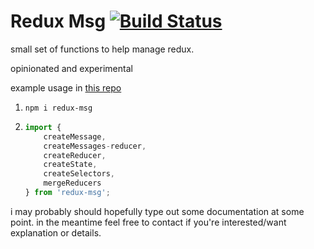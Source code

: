# Redux Msg [![Build Status](https://travis-ci.org/argshook/redux-msg.svg?branch=master)](https://travis-ci.org/argshook/redux-msg)

small set of functions to help manage redux.

opinionated and experimental

example usage in [this repo](https://github.com/argshook/how-to-redux)

1. `npm i redux-msg`
1. 
    ```js
    import {
        createMessage,
        createMessages-reducer,
        createReducer,
        createState,
        createSelectors,
        mergeReducers
    } from 'redux-msg';
    ```

i may probably should hopefully type out some documentation at some
point. in the meantime feel free to contact if you're interested/want
explanation or details.
